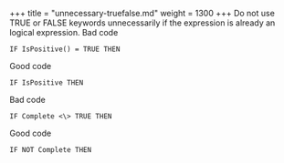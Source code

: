 +++
title = "unnecessary-truefalse.md"
weight = 1300
+++
Do not use TRUE or FALSE keywords unnecessarily if the expression is already an logical expression.
Bad code

    IF IsPositive() = TRUE THEN  
      
    

Good code

    IF IsPositive THEN  
      
    

Bad code

    IF Complete <\> TRUE THEN  
      
    

Good code

    IF NOT Complete THEN
